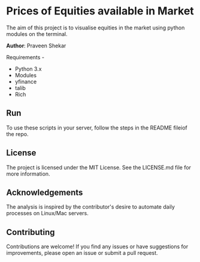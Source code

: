 
# Prices of Equities available in Market

The aim of this project is to visualise equities in the market using python modules on the terminal.

**Author**: Praveen Shekar

Requirements -
- Python 3.x
- Modules
- yfinance
- talib
- Rich

## Run

To use these scripts in your server, follow the steps in the README fileiof the repo.

## License

The project is licensed under the MIT License. See the LICENSE.md file for more information.

## Acknowledgements

The analysis is inspired by the contributor's desire to automate daily processes on Linux/Mac servers.

## Contributing

Contributions are welcome! If you find any issues or have suggestions for improvements, please open an issue or submit a pull request.

